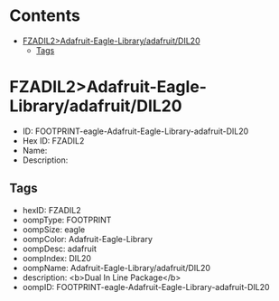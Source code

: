 



Contents
========

* [FZADIL2>Adafruit-Eagle-Library/adafruit/DIL20](#fzadil2adafruit-eagle-libraryadafruitdil20)
	* [Tags](#tags)

# FZADIL2>Adafruit-Eagle-Library/adafruit/DIL20

- ID: FOOTPRINT-eagle-Adafruit-Eagle-Library-adafruit-DIL20
- Hex ID: FZADIL2
- Name: 
- Description: 

## Tags

- hexID: FZADIL2
- oompType: FOOTPRINT
- oompSize: eagle
- oompColor: Adafruit-Eagle-Library
- oompDesc: adafruit
- oompIndex: DIL20
- oompName: Adafruit-Eagle-Library/adafruit/DIL20
- description: &lt;b&gt;Dual In Line Package&lt;/b&gt;
- oompID: FOOTPRINT-eagle-Adafruit-Eagle-Library-adafruit-DIL20
